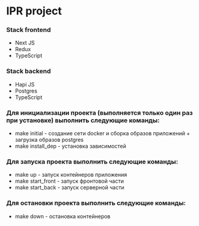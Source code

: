 # IPR project

### Stack frontend

- Next JS
- Redux
- TypeScript

### Stack backend

- Hapi JS
- Postgres
- TypeScript

### Для инициализации проекта (выполняется только один раз при установке) выполнить следующие команды:

- make initial - создание сети docker и сборка образов приложений + загрузка образов postgres
- make install_dep - установка зависимостей

### Для запуска проекта выполнить следующие команды:

- make up - запуск контейнеров приложения
- make start_front - запуск фронтовой части
- make start_back - запуск серверной части

### Для остановки проекта выполнить следующие команды:

- make down - остановка контейнеров
